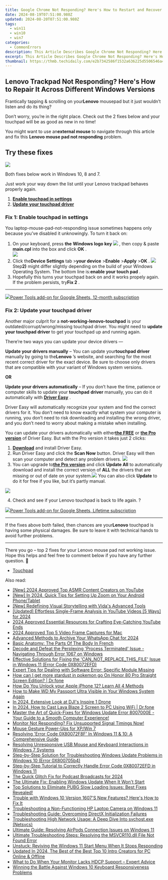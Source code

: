 ```yaml
---
title: Google Chrome Not Responding? Here's How to Restart and Recover Easily
date: 2024-08-19T07:51:00.980Z
updated: 2024-08-20T07:51:00.980Z
tags:
  - win11
  - win10
  - win7
categories:
  - CommonErrors
description: This Article Describes Google Chrome Not Responding? Here's How to Restart and Recover Easily
excerpt: This Article Describes Google Chrome Not Responding? Here's How to Restart and Recover Easily
thumbnail: https://thmb.techidaily.com/e2b7342586f1532a636225d5506546a483f2a235bec60ba0d26a57d5b805db19.jpg
---
```


## Lenovo Trackpad Not Responding? Here's How to Repair It Across Different Windows Versions

 Frantically tapping & scrolling on your**Lenovo** mousepad but it just wouldn’t listen and do its thing?

 Don’t worry, you’re in the right place. Check out the 2 fixes below and your touchpad will be as good as new in no time!

 You might want to use an**external mouse** to navigate through this article and fix this **Lenovo mouse pad not responding** problem.

## Try these fixes

![](https://images.drivereasy.com/wp-content/uploads/2018/08/img_5b73f339adae6.jpg)

Both fixes below work in Windows 10, 8 and 7.

 Just work your way down the list until your Lenovo trackpad behaves properly again.

1. [**Enable touchpad in settings**](#F1)
2. [**Update your touchpad driver**](#F2)

### Fix 1: Enable touchpad in settings

 You laptop-mouse-pad-not-responding issue sometimes happens only because you’ve disabled it unknowingly. To turn it back on:

1. On your keyboard, press **the**   **Windows logo key ![](https://images.drivereasy.com/wp-content/uploads/2018/04/img_5ae0331bc08e4.png)**  , then copy & paste **main.cpl** into the box and click **OK** .  
![](https://images.drivereasy.com/wp-content/uploads/2018/07/img_5b3dbcd41adbc.png)
2. Click the**Device Settings** tab >**your device** \>**Enable** \>**Apply** \>**OK** . ![](https://images.drivereasy.com/wp-content/uploads/2018/07/img_5b3dbdfd5f66f.jpg)  
 Step**2)** might differ slightly depending on the build of your Windows Operating System. The bottom line is:**enable your touch pad** .
3. Hopefully this turns your touchpad back on and it works propely again. If the problem persists, try**Fix 2** .

---

<!-- affiliate ads begin -->
<a href="https://secure.2checkout.com/order/checkout.php?PRODS=4721564&QTY=1&AFFILIATE=108875&CART=1"><img src="https://secure.avangate.com/images/merchant/c14a8df1e1b4d5297e9cb30cb34d5a00/products/copy_power-tools-48.png" border="0">Power Tools add-on for Google Sheets, 12-month subscription</a>
<!-- affiliate ads end -->
### Fix 2: Update your touchpad driver

 Another major culprit for a **not-working-lenovo-touchpad**   is your outdated/corrupt/wrong/missing touchpad driver. You might need to **update your touchpad driver**   to get your touchpad up and running again.

 There’re two ways you can update your device drivers —

**Update your drivers manually** – You can update your**touchpad driver** manually by going to the**Lenovo** ’s website, and searching for the most recent correct driver for the exact device. Be sure to choose only drivers that are compatible with your variant of Windows system versions.

**OR**

**Update your drivers automatically** –  If you don’t have the time, patience or computer skills to update your **touchpad** **driver** manually, you can do it automatically with **[Driver Easy](https://tools.techidaily.com/drivereasy/download/)**  .

 Driver Easy will automatically recognize your system and find the correct drivers for it. You don’t need to know exactly what system your computer is running, you don’t need to risk downloading and installing the wrong driver, and you don’t need to worry about making a mistake when installing.

 You can update your drivers automatically with either[**the FREE**](https://tools.techidaily.com/drivereasy/download/) or **[the Pro version](https://tools.techidaily.com/drivereasy/download/)**  of Driver Easy. But with the Pro version it takes just 2 clicks:

1. **[Download](https://tools.techidaily.com/drivereasy/download/)**  and install Driver Easy.
2. Run Driver Easy and click the **Scan Now** button. Driver Easy will then scan your computer and detect any problem drivers. ![](http://wp.easeware.net/wp-content/uploads/2018/04/img_5ac1a01192ca4.png)
3. You can upgrade to[**the Pro version**](https://tools.techidaily.com/drivereasy/download/) and click **Update All** to automatically download and install the correct version of **ALL**  the drivers that are missing or out of date on your system.![](https://images.drivereasy.com/wp-content/uploads/2018/07/img_5b3df9ad3f86c.jpg) You can also click **Update** to do it for free if you like, but it’s partly manual.
<!-- affiliate ads begin -->
<a href="https://store.revouninstaller.com/order/checkout.php?PRODS=27889512&QTY=1&AFFILIATE=108875&CART=1"><img src="https://secure.avangate.com/images/merchant/4282ec8de8c9be897e7aff4aa231b1a4/728__90.jpg" border="0"></a>
<!-- affiliate ads end -->
4. Check and see if your Lenovo touchpad is back to life again. ?
<!-- affiliate ads begin -->
<a href="https://secure.2checkout.com/order/checkout.php?PRODS=4726807&QTY=1&AFFILIATE=108875&CART=1"><img src="https://secure.avangate.com/images/merchant/c14a8df1e1b4d5297e9cb30cb34d5a00/products/copy_copy_power-tools-48.png" border="0">Power Tools add-on for Google Sheets, Lifetime subscription</a>
<!-- affiliate ads end -->

---

 If the fixes above both failed, then chances are your**Lenovo** touchpad is having some physical damages. Be sure to leave it with technical hands to avoid further problems.

---

 There you go – top 2 fixes for your Lenovo mouse pad not working issue. Hope this helps and feel free to comment below if you have any further question. 🙂

* [Touchpad](https://bellelily.pxf.io/m5azgm)

<ins class="adsbygoogle"
     style="display:block"
     data-ad-format="autorelaxed"
     data-ad-client="ca-pub-7571918770474297"
     data-ad-slot="1223367746"></ins>



<ins class="adsbygoogle"
     style="display:block"
     data-ad-client="ca-pub-7571918770474297"
     data-ad-slot="8358498916"
     data-ad-format="auto"
     data-full-width-responsive="true"></ins>

<span class="atpl-alsoreadstyle">Also read:</span>
<div><ul>
<li><a href="https://youtube-sure.techidaily.com/024-approved-top-asmr-content-creators-on-youtube/"><u>[New] 2024 Approved  Top ASMR Content Creators on YouTube</u></a></li>
<li><a href="https://fox-access.techidaily.com/new-in-2024-quick-tips-for-setting-up-zoom-on-your-android-phonetablet/"><u>[New] In 2024, Quick Tips for Setting Up Zoom on Your Android Phone/Tablet</u></a></li>
<li><a href="https://extra-skills.techidaily.com/new-redefining-visual-storytelling-with-vidas-advanced-tools/"><u>[New] Redefining Visual Storytelling with Vida's Advanced Tools</u></a></li>
<li><a href="https://facebook-video-footage.techidaily.com/updated-effortless-single-frame-analysis-in-youtube-videos-5-ways-for-2024/"><u>[Updated] Effortless Single-Frame Analysis in YouTube Videos [5 Ways] for 2024</u></a></li>
<li><a href="https://youtube-lab.techidaily.com/approved-essential-resources-for-crafting-eye-catching-youtube-ends/"><u>2024 Approved  Essential Resources for Crafting Eye-Catching YouTube Ends</u></a></li>
<li><a href="https://screen-capture.techidaily.com/2024-approved-top-5-video-frame-captures-for-mac/"><u>2024 Approved  Top 5 Video Frame Captures for Mac</u></a></li>
<li><a href="https://digital-screen-recording.techidaily.com/advanced-methods-to-archive-your-whatsapp-chat-for-2024/"><u>Advanced Methods to Archive Your WhatsApp Chat for 2024</u></a></li>
<li><a href="https://mondly-stories.techidaily.com/1719579667558-basic-anatomy-the-parts-of-the-body-in-french/"><u>Basic Anatomy: The Parts Of The Body In French</u></a></li>
<li><a href="https://win-howtos.techidaily.com/decode-and-defeat-the-perplexing-process-terminated-issue-navigating-through-error-1067-on-windows/"><u>Decode and Defeat the Perplexing 'Process Terminated' Issue - Navigating Through Error 1067 on Windows</u></a></li>
<li><a href="https://win-howtos.techidaily.com/effective-solutions-for-fixing-the-cannotreplacethisfile-issue-in-windows-11-error-code-0x80072efd/"><u>Effective Solutions for Fixing the 'CAN_NOT_REPLACE_THIS_FILE' Issue in Windows 11 (Error Code 0X80072EFD)</u></a></li>
<li><a href="https://win-howtos.techidaily.com/expert-tips-for-dealing-with-software-error-specific-module-missing/"><u>Expert Tips for Dealing with Software Error: Specific Module Missing</u></a></li>
<li><a href="https://pokemon-go-android.techidaily.com/how-can-i-get-more-stardust-in-pokemon-go-on-honor-80-pro-straight-screen-edition-drfone-by-drfone-virtual-android/"><u>How can I get more stardust in pokemon go On Honor 80 Pro Straight Screen Edition? | Dr.fone</u></a></li>
<li><a href="https://ios-unlock.techidaily.com/how-do-you-unlock-your-apple-iphone-12-learn-all-4-methods-by-drfone-ios/"><u>How Do You Unlock your Apple iPhone 12? Learn All 4 Methods</u></a></li>
<li><a href="https://win-howtos.techidaily.com/how-to-make-wd-my-passport-ultra-visible-in-your-windows-system-again/"><u>How to Make WD My Passport Ultra Visible in Your Windows System Again</u></a></li>
<li><a href="https://some-knowledge.techidaily.com/in-2024-extensive-look-at-djis-inspire-1-drone/"><u>In 2024, Extensive Look at DJI's Inspire 1 Drone</u></a></li>
<li><a href="https://screen-mirror.techidaily.com/in-2024-how-to-cast-lava-blaze-2-screen-to-pc-using-wifi-drfone-by-drfone-android/"><u>In 2024, How to Cast Lava Blaze 2 Screen to PC Using WiFi | Dr.fone</u></a></li>
<li><a href="https://win-howtos.techidaily.com/master-the-art-of-quick-fixes-for-windows-update-error-8007000e-your-guide-to-a-smooth-computer-experience/"><u>Master the Art of Quick-Fixes for Windows Update Error 8007000E - Your Guide to a Smooth Computer Experience!</u></a></li>
<li><a href="https://win-howtos.techidaily.com/monitor-not-responding-fix-unsupported-signal-timings-now/"><u>Monitor Not Responding? Fix Unsupported Signal Timings Now!</u></a></li>
<li><a href="https://win-howtos.techidaily.com/mouse-gesture-power-ups-for-xpwin-7/"><u>Mouse Gesture Power-Ups for XP/Win 7</u></a></li>
<li><a href="https://win-howtos.techidaily.com/resolving-error-code-0x80072f8f-in-windows-11-and-10-a-comprehensive-guide/"><u>Resolving 'Error Code 0X80072F8F' In Windows 11 & 10: A Comprehensive Guide</u></a></li>
<li><a href="https://win-howtos.techidaily.com/resolving-unresponsive-usb-mouse-and-keyboard-interactions-in-windows-7-systems/"><u>Resolving Unresponsive USB Mouse and Keyboard Interactions in Windows 7 Systems</u></a></li>
<li><a href="https://win-howtos.techidaily.com/step-by-step-solution-for-troubleshooting-windows-update-problems-in-windows-10-error-0x800705b4/"><u>Step-by-Step Solution for Troubleshooting Windows Update Problems in Windows 10 (Error 0X800705b4)</u></a></li>
<li><a href="https://win-howtos.techidaily.com/step-by-step-tutorial-to-correctly-handle-error-code-0x80072efd-in-windows-11/"><u>Step-by-Step Tutorial to Correctly Handle Error Code 0X80072EFD in Windows 11</u></a></li>
<li><a href="https://some-approaches.techidaily.com/the-quick-glitch-fix-for-podcast-broadcasts-for-2024/"><u>The Quick Glitch Fix for Podcast Broadcasts for 2024</u></a></li>
<li><a href="https://win-howtos.techidaily.com/the-ultimate-fix-enabling-windows-update-when-it-wont-start/"><u>The Ultimate Fix: Enabling Windows Update When It Won't Start</u></a></li>
<li><a href="https://win-howtos.techidaily.com/1723208325478-top-solutions-to-eliminate-pubg-slow-loading-issues-best-fixes-revealed/"><u>Top Solutions to Eliminate PUBG Slow Loading Issues: Best Fixes Revealed!</u></a></li>
<li><a href="https://win-howtos.techidaily.com/trouble-with-windows-10-version-1607s-new-features-heres-how-to-fix-it/"><u>Trouble with Windows 10 Version 1607'S New Features? Here's How to Fix It</u></a></li>
<li><a href="https://win-howtos.techidaily.com/troubleshooting-a-non-functioning-hp-laptop-camera-on-windows-11/"><u>Troubleshooting a Non-Functioning HP Laptop Camera on Windows 11</u></a></li>
<li><a href="https://win-howtos.techidaily.com/troubleshooting-guide-overcoming-directx-initialization-failures/"><u>Troubleshooting Guide: Overcoming DirectX Initialization Failures</u></a></li>
<li><a href="https://win-howtos.techidaily.com/troubleshooting-high-network-usage-a-deep-dive-into-svchostexe-netsvcs/"><u>Troubleshooting High Network Usage: A Deep Dive Into svchost.exe (Netsvcs)</u></a></li>
<li><a href="https://win-howtos.techidaily.com/ultimate-guide-resolving-airpods-connection-issues-on-windows-11/"><u>Ultimate Guide: Resolving AirPods Connection Issues on Windows 11</u></a></li>
<li><a href="https://win-howtos.techidaily.com/ultimate-troubleshooting-steps-resolving-the-msvcr110dll-file-not-found-error/"><u>Ultimate Troubleshooting Steps: Resolving the MSVCR110.dll File Not Found Error</u></a></li>
<li><a href="https://win-howtos.techidaily.com/unstuck-reviving-the-windows-11-start-menu-when-it-stops-responding/"><u>Unstuck: Reviving the Windows 11 Start Menu When It Stops Responding</u></a></li>
<li><a href="https://smart-video-editing.techidaily.com/updated-in-2024-the-best-of-the-best-top-10-intro-creators-for-pc-online-and-offline/"><u>Updated In 2024, The Best of the Best Top 10 Intro Creators for PC Online & Offline</u></a></li>
<li><a href="https://win-howtos.techidaily.com/what-to-do-when-your-monitor-lacks-hdcp-support-expert-advice/"><u>What to Do When Your Monitor Lacks HDCP Support – Expert Advice</u></a></li>
<li><a href="https://win-howtos.techidaily.com/winning-the-battle-against-windows-10-keyboard-responsiveness-problems/"><u>Winning the Battle Against Windows 10 Keyboard Responsiveness Problems</u></a></li>
</ul></div>
